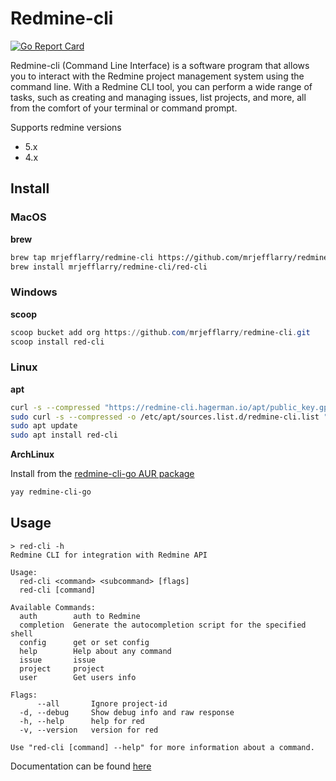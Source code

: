 # Redmine-cli

[![Go Report Card](https://goreportcard.com/badge/github.com/MrJeffLarry/redmine-cli)](https://goreportcard.com/report/github.com/MrJeffLarry/redmine-cli)

Redmine-cli (Command Line Interface) is a software program that allows you to interact with the Redmine project management system using the command line.
With a Redmine CLI tool, you can perform a wide range of tasks, such as creating and managing issues, list projects, and more, all from the comfort of your terminal or command prompt.

Supports redmine versions

* 5.x
* 4.x

## Install

### MacOS

**brew**

```bash
brew tap mrjefflarry/redmine-cli https://github.com/mrjefflarry/redmine-cli
brew install mrjefflarry/redmine-cli/red-cli
```

### Windows

**scoop**

```powershell
scoop bucket add org https://github.com/mrjefflarry/redmine-cli.git
scoop install red-cli
```

### Linux

**apt**

```bash
curl -s --compressed "https://redmine-cli.hagerman.io/apt/public_key.gpg" | sudo apt-key add -
sudo curl -s --compressed -o /etc/apt/sources.list.d/redmine-cli.list "https://redmine-cli.hagerman.io/apt/redmine-cli.list"
sudo apt update
sudo apt install red-cli
```

**ArchLinux**

Install from the [redmine-cli-go AUR package](https://aur.archlinux.org/packages/redmine-cli-go)

```bash
yay redmine-cli-go
```

## Usage

```
> red-cli -h
Redmine CLI for integration with Redmine API

Usage:
  red-cli <command> <subcommand> [flags]
  red-cli [command]

Available Commands:
  auth        auth to Redmine
  completion  Generate the autocompletion script for the specified shell
  config      get or set config
  help        Help about any command
  issue       issue
  project     project
  user        Get users info

Flags:
      --all       Ignore project-id
  -d, --debug     Show debug info and raw response
  -h, --help      help for red
  -v, --version   version for red

Use "red-cli [command] --help" for more information about a command.
```

Documentation can be found [here](./docs/config.md)

